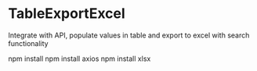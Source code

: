 # TableExportExcel
Integrate with API, populate values in table and export to excel with search functionality

npm install
npm install axios
npm install xlsx
